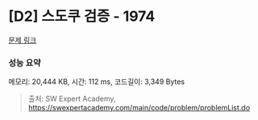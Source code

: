 # [D2] 스도쿠 검증 - 1974 

[문제 링크](https://swexpertacademy.com/main/code/problem/problemDetail.do?contestProbId=AV5Psz16AYEDFAUq) 

### 성능 요약

메모리: 20,444 KB, 시간: 112 ms, 코드길이: 3,349 Bytes



> 출처: SW Expert Academy, https://swexpertacademy.com/main/code/problem/problemList.do
